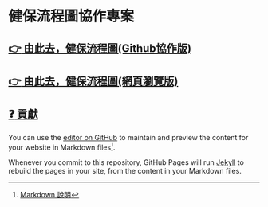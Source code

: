 # 健保流程圖協作專案

## [:point_right: 由此去，健保流程圖(Github協作版)](https://losehrt.github.io/nhi_flows/)
## [:point_right: 由此去，健保流程圖(網頁瀏覽版)](./contribution/index.md)


## [:question: 貢獻](./contribution/index.md)

You can use the [editor on GitHub](https://github.com/losehrt/nhi_draw/edit/gh-pages/index.md) to maintain and preview the content for your website in Markdown files[^1].

Whenever you commit to this repository, GitHub Pages will run [Jekyll](https://jekyllrb.com/) to rebuild the pages in your site, from the content in your Markdown files.

[^1]: [Markdown 說明](./markdown.md)